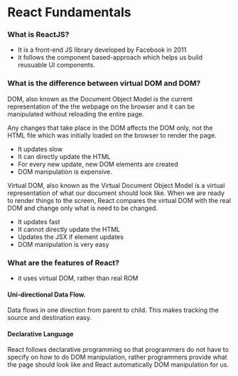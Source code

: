 # React Fundamentals

### What is ReactJS?
- It is a front-end JS library developed by Facebook in 2011
- it follows the component based-approach which helps us build reusuable UI components.

### What is the difference between virtual DOM and DOM?

DOM, also known as the Document Object Model is the current representation of the the webpage on the browser and it can be manipulated without reloading the entire page.

Any changes that take place in the DOM affects the DOM only, not the HTML file which was initially loaded on the browser to render the page.

- It updates slow
- It can directly update the HTML
- For every new update, new DOM elements are created
- DOM manipulation is expensive.

Virtual DOM, also known as the Virtual Document Object Model is a virtual representation of what our document should look like. When we are ready to render things to the screen, React compares the virtual DOM with the real DOM and change only what is need to be changed.

- It updates fast
- It cannot directly update the HTML
- Updates the JSX if element updates
- DOM manipulation is very easy

### What are the features of React?

- it uses virtual DOM, rather than real ROM

#### Uni-directional Data Flow.

Data flows in one direction from parent to child. This makes tracking the source and destination easy.

#### Declarative Language

React follows declarative programming so that programmers do not have to specify on how to do DOM manipulation, rather programmers provide what the page should look like and React automatically DOM manipulation for us.
